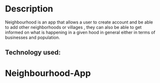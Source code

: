 #  Description

Neighbourhood is an app  that allows a user to create account and be able to add other neighborhoods or villages , they can also be able to get informed on what is happening in a given hood in general either in terms of businesses and population. 













 ## Technology used:

 


 



# Neighbourhood-App
